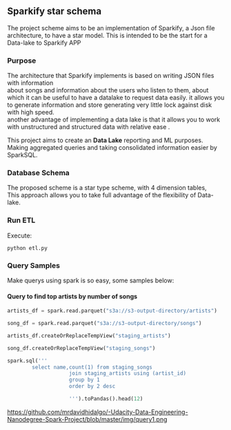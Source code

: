 ## Sparkify star schema

The project scheme aims to be an implementation of Sparkify, 
a Json file architecture, to have a star model.
This is intended to be the start for a Data-lake to Sparkify APP

### Purpose

The architecture that Sparkify implements is based on writing JSON files with information  
about songs and information about the users who listen to them, about which it can be useful to have a datalake to request
data easily.
it allows you to generate information and store generating very little lock against disk with high speed.     
another advantage of implementing a data lake is that it allows you to work with unstructured and structured data with relative ease .

This project aims to create an **Data Lake** reporting and ML purposes.   
Making aggregated queries and taking consolidated information easier by SparkSQL. 


### Database Schema 

The proposed scheme is a star type scheme, with 4 dimension tables,  
This approach allows you to take full advantage of the flexibility of Data-lake.


### Run ETL
Execute:
```
python etl.py
```

### Query Samples

Make querys using spark is so easy, some samples below:

#### Query to find top artists by number of songs

```python
artists_df = spark.read.parquet("s3a://s3-output-directory/artists")

song_df = spark.read.parquet("s3a://s3-output-directory/songs")

artists_df.createOrReplaceTempView("staging_artists")

song_df.createOrReplaceTempView("staging_songs")

spark.sql('''
        select name,count(1) from staging_songs
                    join staging_artists using (artist_id)
                    group by 1 
                    order by 2 desc

                    ''').toPandas().head(12)
```

https://github.com/mrdavidhidalgo/-Udacity-Data-Engineering-Nanodegree-Spark-Project/blob/master/img/query1.png



 